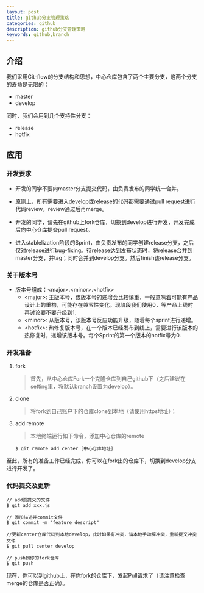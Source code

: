 ```yaml
---
layout: post
title: github分支管理策略
categories: github
description: github分支管理策略
keywords: github,branch
---
```


## 介绍

我们采用Git-flow的分支结构和思想，中心仓库包含了两个主要分支，这两个分支的寿命是无限的：

* master
* develop

同时，我们会用到几个支持性分支：
* release
* hotfix

## 应用

### 开发要求

* 开发的同学不要向master分支提交代码，由负责发布的同学统一合并。

* 原则上，所有需要进入develop或release的代码都需要通过pull request进行代码review，review通过后再merge。

* 开发的同学，请先在github上fork仓库，切换到develop进行开发，开发完成后向中心仓库提交pull request。

* 进入stablelization阶段的Sprint，由负责发布的同学创建release分支，之后仅对release进行bug-fixing。待release达到发布状态时，将release合并到master分支，并tag；同时合并到develop分支。然后finish该release分支。

### 关于版本号

* 版本号组成：\<major\>.\<minor\>.\<hotfix\>
    + \<major\>: 主版本号，该版本号的递增会比较慎重，一般意味着可能有产品设计上的重构，可能存在兼容性变化。现阶段我们使用0，等产品上线时再讨论要不要升级到1.
    + \<minor\>: 从版本号，该版本号反应功能升级，随着每个sprint进行递增。
    + \<hotfix\>: 热修复版本号，在一个版本已经发布到线上，需要进行该版本的热修复时，递增该版本号。每个Sprint的第一个版本的hotfix号为0.

### 开发准备

1. fork
   >首先，从中心仓库Fork一个克隆仓库到自己github下（之后建议在setting里，将默认branch设置为develop）。
 
2. clone
   >将fork到自己账户下的仓库clone到本地（请使用https地址）；

3. add remote
   >本地终端运行如下命令，添加中心仓库的remote
    ```
    $ git remote add center [中心仓库地址]
    ```
至此，所有的准备工作已经完成，你可以在fork出的仓库下，切换到develop分支进行开发了。

### 代码提交及更新

```
// add要提交的文件
$ git add xxx.js   
 
// 添加描述并commit文件
$ git commit -m "feature descript"  
  
//更新center仓库代码到本地develop，此时如果有冲突，请本地手动解冲突，重新提交冲突文件
$ git pull center develop          
 
// push到你的fork仓库
$ git push      

```

现在，你可以到github上，在你fork的仓库下，发起Pull请求了（请注意检查merge的仓库是否正确）。

